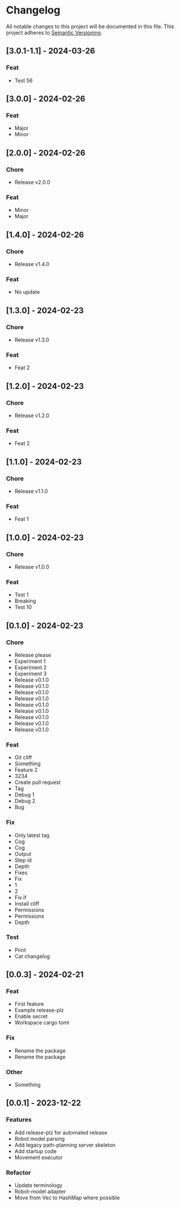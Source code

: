 # Changelog

All notable changes to this project will be documented in this file.
This project adheres to [Semantic Versioning](https://semver.org/spec/v2.0.0.html).

## [3.0.1-1.1] - 2024-03-26

### Feat

- Test 56

## [3.0.0] - 2024-02-26

### Feat

- Major
- Minor

## [2.0.0] - 2024-02-26

### Chore

- Release v2.0.0

### Feat

- Minor
- Major

## [1.4.0] - 2024-02-26

### Chore

- Release v1.4.0

### Feat

- No update

## [1.3.0] - 2024-02-23

### Chore

- Release v1.3.0

### Feat

- Feat 2

## [1.2.0] - 2024-02-23

### Chore

- Release v1.2.0

### Feat

- Feat 2

## [1.1.0] - 2024-02-23

### Chore

- Release v1.1.0

### Feat

- Feat 1

## [1.0.0] - 2024-02-23

### Chore

- Release v1.0.0

### Feat

- Test 1
- Breaking
- Test 10

## [0.1.0] - 2024-02-23

### Chore

- Release please
- Experiment 1
- Experiment 2
- Experiment 3
- Release v0.1.0
- Release v0.1.0
- Release v0.1.0
- Release v0.1.0
- Release v0.1.0
- Release v0.1.0
- Release v0.1.0
- Release v0.1.0
- Release v0.1.0

### Feat

- Git cliff
- Something
- Feature 2
- 3234
- Create pull request
- Tag
- Debug 1
- Debug 2
- Bug

### Fix

- Only latest tag
- Cog
- Cog
- Output
- Step id
- Depth
- Fixes
- Fix
- 1
- 2
- Fix if
- Install cliff
- Permissions
- Permissions
- Depth

### Test

- Print
- Cat changelog

## [0.0.3] - 2024-02-21

### Feat

- First feature
- Example release-plz
- Enable secret
- Workspace cargo toml

### Fix

- Rename the package
- Rename the package

### Other

- Something

## [0.0.1] - 2023-12-22

### Features

- Add release-plz for automated release
- Robot model parsing
- Add legacy path-planning server skeleton
- Add startup code
- Movement executor

### Refactor

- Update terminology
- Robot-model adapter
- Move from Vec to HashMap where possible
